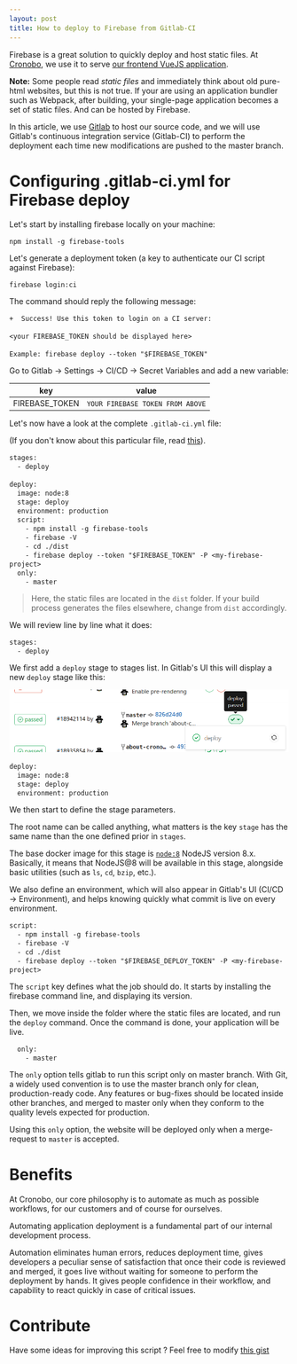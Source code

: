 ```yaml
---
layout: post
title: How to deploy to Firebase from Gitlab-CI
---
```


Firebase is a great solution to quickly deploy and host static files. At [Cronobo](https://cronobo.com), we use it to serve [our frontend VueJS application](https://cronobo.com).

**Note:** Some people read *static files* and immediately think about old pure-html websites, but this is not true.
If your are using an application bundler such as Webpack, after building, your single-page application becomes a set of static files. And can be hosted by Firebase.

In this article, we use [Gitlab](https://gitlab.org) to host our source code, and we will use Gitlab's continuous integration service (Gitlab-CI) to perform the deployment each time new modifications are pushed to the master branch.

# Configuring .gitlab-ci.yml for Firebase deploy

Let's start by installing firebase locally on your machine:

```
npm install -g firebase-tools
```

Let's generate a deployment token (a key to authenticate our CI script against Firebase):

```
firebase login:ci
```

The command should reply the following message:
```
+  Success! Use this token to login on a CI server:

<your FIREBASE_TOKEN should be displayed here>

Example: firebase deploy --token "$FIREBASE_TOKEN"
```

Go to Gitlab -> Settings -> CI/CD -> Secret Variables and add a new variable:

| key | value |
|-|-|
| FIREBASE_TOKEN | `YOUR FIREBASE TOKEN FROM ABOVE` |

Let's now have a look at the complete `.gitlab-ci.yml` file:

(If you don't know about this particular file, read [this](https://docs.gitlab.com/ee/ci/quick_start/README.html)).

```
stages:
  - deploy

deploy:
  image: node:8
  stage: deploy
  environment: production
  script:
    - npm install -g firebase-tools
    - firebase -V
    - cd ./dist
    - firebase deploy --token "$FIREBASE_TOKEN" -P <my-firebase-project>
  only:
    - master
```

> Here, the static files are located in the `dist` folder. If your build process generates the files elsewhere, change from `dist` accordingly.

We will review line by line what it does:

```
stages:
  - deploy
```

We first add a `deploy` stage to stages list. In Gitlab's UI this will display a new `deploy` stage like this:

![Deploy stage appeareance in Gitlab's UI](../assets/deploy-stage-ui.png)

```
deploy:
  image: node:8
  stage: deploy
  environment: production
```

We then start to define the stage parameters.

The root name can be called anything, what matters is the key `stage` has the same name than the one defined prior in `stages`.

The base docker image for this stage is [`node:8`](https://hub.docker.com/_/node/) NodeJS version 8.x. Basically, it means that NodeJS@8 will be available in this stage, alongside basic utilities (such as `ls`, `cd`, `bzip`, etc.).

We also define an environment, which will also appear in Gitlab's UI (CI/CD -> Environment), and helps knowing quickly what commit is live on every environment.

```
script:
  - npm install -g firebase-tools
  - firebase -V
  - cd ./dist
  - firebase deploy --token "$FIREBASE_DEPLOY_TOKEN" -P <my-firebase-project>
```

The `script` key defines what the job should do.
It starts by installing the firebase command line, and displaying its version.

Then, we move inside the folder where the static files are located, and run the `deploy` command. Once the command is done, your application will be live.

```
  only:
    - master
```

The `only` option tells gitlab to run this script only on master branch. With Git, a widely used convention is to use the master branch only for clean, production-ready code. Any features or bug-fixes should be located inside other branches, and merged to master only when they conform to the quality levels expected for production.

Using this `only` option, the website will be deployed only when a merge-request to `master` is accepted.

# Benefits

At Cronobo, our core philosophy is to automate as much as possible workflows, for our customers and of course for ourselves.

Automating application deployment is a fundamental part of our internal development process.

Automation eliminates human errors, reduces deployment time, gives developers a peculiar sense of satisfaction that once their code is reviewed and merged, it goes live without waiting for someone to perform the deployment by hands. It gives people confidence in their workflow, and capability to react quickly in case of critical issues.

# Contribute

Have some ideas for improving this script ? Feel free to modify [this gist](https://gist.github.com/Overdrivr/e3f90cabf71da10b7f30c698f3e02cbe)
